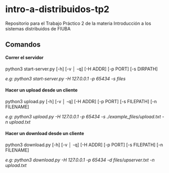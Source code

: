 # intro-a-distribuidos-tp2
Repositorio para el Trabajo Práctico 2 de la materia Introducción a los sistemas distribuidos de FIUBA


## Comandos

#### Correr el servidor

python3 start-server.py [-h] [-v │ -q] [-H ADDR] [-p PORT] [-s DIRPATH]

*e.g: python3 start-server.py  -H 127.0.0.1 -p 65434 -s files*

#### Hacer un upload desde un cliente

python3 upload.py [-h] [-v │ -q] [-H ADDR] [-p PORT] [-s FILEPATH] [-n FILENAME]

*e.g: python3 upload.py -H 127.0.0.1 -p 65434 -s ./example_files/upload.txt -n upload.txt*

#### Hacer un download desde un cliente

python3 download.py [-h] [-v │ -q] [-H ADDR] [-p PORT] [-s FILEPATH] [-n FILENAME]

*e.g: python3 download.py -H 127.0.0.1 -p 65434 -d files/upserver.txt -n upload.txt*
